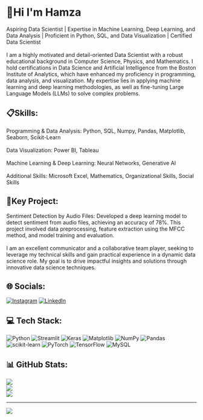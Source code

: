 # 👋Hi I'm Hamza
Aspiring Data Scientist | Expertise in Machine Learning, Deep Learning, and Data Analysis | Proficient in Python, SQL, and Data Visualization | Certified Data Scientist<br><br>I am a highly motivated and detail-oriented Data Scientist with a robust educational background in Computer Science, Physics, and Mathematics. I hold certifications in Data Science and Artificial Intelligence from the Boston Institute of Analytics, which have enhanced my proficiency in programming, data analysis, and visualization. My expertise lies in applying machine learning and deep learning methodologies, as well as fine-tuning Large Language Models (LLMs) to solve complex problems.<br>
## 📋Skills:<br>
Programming & Data Analysis: Python, SQL, Numpy, Pandas, Matplotlib, Seaborn, Scikit-Learn<br><br>Data Visualization: Power BI, Tableau<br><br>Machine Learning & Deep Learning: Neural Networks, Generative AI<br><br>Additional Skills: Microsoft Excel, Mathematics, Organizational Skills, Social Skills<br>
## 📌Key Project:<br>
Sentiment Detection by Audio Files: Developed a deep learning model to detect sentiment from audio files, achieving an accuracy of 78%. This project involved data preprocessing, feature extraction using the MFCC method, and model training and evaluation.<br><br>I am an excellent communicator and a collaborative team player, seeking to leverage my technical skills and gain practical experience in a dynamic data science role. My goal is to drive impactful insights and solutions through innovative data science techniques.


## 🌐 Socials:
[![Instagram](https://img.shields.io/badge/Instagram-%23E4405F.svg?logo=Instagram&logoColor=white)](https://instagram.com/ihamza_zia) [![LinkedIn](https://img.shields.io/badge/LinkedIn-%230077B5.svg?logo=linkedin&logoColor=white)](https://linkedin.com/in/www.linkedin.com/in/hamza-zia-788093325) 

## 💻 Tech Stack:
![Python](https://img.shields.io/badge/python-3670A0?style=for-the-badge&logo=python&logoColor=ffdd54) ![Streamlit](https://img.shields.io/badge/Streamlit-%23FE4B4B.svg?style=for-the-badge&logo=streamlit&logoColor=white) ![Keras](https://img.shields.io/badge/Keras-%23D00000.svg?style=for-the-badge&logo=Keras&logoColor=white) ![Matplotlib](https://img.shields.io/badge/Matplotlib-%23ffffff.svg?style=for-the-badge&logo=Matplotlib&logoColor=black) ![NumPy](https://img.shields.io/badge/numpy-%23013243.svg?style=for-the-badge&logo=numpy&logoColor=white) ![Pandas](https://img.shields.io/badge/pandas-%23150458.svg?style=for-the-badge&logo=pandas&logoColor=white) ![scikit-learn](https://img.shields.io/badge/scikit--learn-%23F7931E.svg?style=for-the-badge&logo=scikit-learn&logoColor=white) ![PyTorch](https://img.shields.io/badge/PyTorch-%23EE4C2C.svg?style=for-the-badge&logo=PyTorch&logoColor=white) ![TensorFlow](https://img.shields.io/badge/TensorFlow-%23FF6F00.svg?style=for-the-badge&logo=TensorFlow&logoColor=white) ![MySQL](https://img.shields.io/badge/mysql-4479A1.svg?style=for-the-badge&logo=mysql&logoColor=white)
## 📊 GitHub Stats:
![](https://github-readme-stats.vercel.app/api?username=Hamza-Ziaa&theme=dark&hide_border=false&include_all_commits=false&count_private=false)<br/>
![](https://github-readme-streak-stats.herokuapp.com/?user=Hamza-Ziaa&theme=dark&hide_border=false)<br/>
![](https://github-readme-stats.vercel.app/api/top-langs/?username=Hamza-Ziaa&theme=dark&hide_border=false&include_all_commits=false&count_private=false&layout=compact)

---
[![](https://visitcount.itsvg.in/api?id=Hamza-Ziaa&icon=0&color=0)](https://visitcount.itsvg.in)

<!-- Proudly created with GPRM ( https://gprm.itsvg.in ) -->
